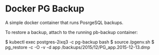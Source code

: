 # Docker PG Backup


A simple docker container that runs PosrgeSQL backups.

To restore a backup, attach to the running pb-backup container:

$ kubectl exec postgres-2ixq3 -c pg-backup bash
$ source /pgenv.sh
$ pg_restore -c -O -v -d app /backups/2015/12/PG_app.2015-12-13.dmp

